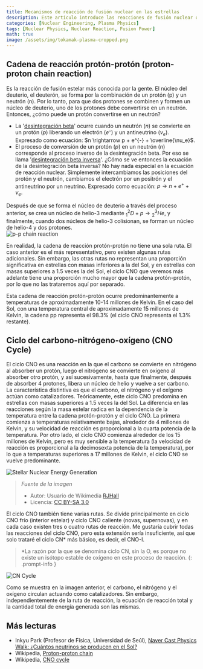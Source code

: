 ```yaml
---
title: Mecanismos de reacción de fusión nuclear en las estrellas
description: Este artículo introduce las reacciones de fusión nuclear que ocurren en el núcleo de las estrellas, específicamente la cadena protón-protón y el ciclo CNO. Es un ensayo que escribí para una actividad del club de ciencias cuando estaba en primer año de secundaria, y a diferencia de otras publicaciones, está escrito en un estilo coloquial que he mantenido intacto para fines de archivo.
categories: [Nuclear Engineering, Plasma Physics]
tags: [Nuclear Physics, Nuclear Reaction, Fusion Power]
math: true
image: /assets/img/tokamak-plasma-cropped.png
---
```

## Cadena de reacción protón-protón (proton-proton chain reaction)
Es la reacción de fusión estelar más conocida por la gente. El núcleo del deuterio, el deuterón, se forma por la combinación de un protón (p) y un neutrón (n). Por lo tanto, para que dos protones se combinen y formen un núcleo de deuterio, uno de los protones debe convertirse en un neutrón. Entonces, ¿cómo puede un protón convertirse en un neutrón?

- La '[desintegración beta](/posts/Nuclear-Stability-and-Radioactive-Decay/#desintegraci%C3%B3n-beta-negativa-beta--decay)' ocurre cuando un neutrón ($n$) se convierte en un protón ($p$) liberando un electrón ($e⁻$) y un antineutrino ($\nu_e$). Expresado como ecuación: $n \rightarrow p + e^{-} + \overline{\nu_e}$.
- El proceso de conversión de un protón ($p$) en un neutrón ($n$) corresponde al proceso inverso de la desintegración beta. Por eso se llama '[desintegración beta inversa](/posts/Nuclear-Stability-and-Radioactive-Decay/#desintegraci%C3%B3n-beta-positiva-beta-decay)'. ¿Cómo se ve entonces la ecuación de la desintegración beta inversa? No hay nada especial en la ecuación de reacción nuclear. Simplemente intercambiamos las posiciones del protón y el neutrón, cambiamos el electrón por un positrón y el antineutrino por un neutrino. Expresado como ecuación: $p \rightarrow n + e^{+} + \nu_e$.

Después de que se forma el núcleo de deuterio a través del proceso anterior, se crea un núcleo de helio-3 mediante $^2_1D + p \rightarrow {^3_2He}$, y finalmente, cuando dos núcleos de helio-3 colisionan, se forman un núcleo de helio-4 y dos protones.  
![p-p chain reaction](https://upload.wikimedia.org/wikipedia/commons/8/85/Fusion_in_the_Sun.svg)

En realidad, la cadena de reacción protón-protón no tiene una sola ruta. El caso anterior es el más representativo, pero existen algunas rutas adicionales. Sin embargo, las otras rutas no representan una proporción significativa en estrellas con masas inferiores a la del Sol, y en estrellas con masas superiores a 1.5 veces la del Sol, el ciclo CNO que veremos más adelante tiene una proporción mucho mayor que la cadena protón-protón, por lo que no las trataremos aquí por separado.

Esta cadena de reacción protón-protón ocurre predominantemente a temperaturas de aproximadamente 10-14 millones de Kelvin. En el caso del Sol, con una temperatura central de aproximadamente 15 millones de Kelvin, la cadena pp representa el 98.3% (el ciclo CNO representa el 1.3% restante).

## Ciclo del carbono-nitrógeno-oxígeno (CNO Cycle)
El ciclo CNO es una reacción en la que el carbono se convierte en nitrógeno al absorber un protón, luego el nitrógeno se convierte en oxígeno al absorber otro protón, y así sucesivamente, hasta que finalmente, después de absorber 4 protones, libera un núcleo de helio y vuelve a ser carbono. La característica distintiva es que el carbono, el nitrógeno y el oxígeno actúan como catalizadores. Teóricamente, este ciclo CNO predomina en estrellas con masas superiores a 1.5 veces la del Sol. La diferencia en las reacciones según la masa estelar radica en la dependencia de la temperatura entre la cadena protón-protón y el ciclo CNO. La primera comienza a temperaturas relativamente bajas, alrededor de 4 millones de Kelvin, y su velocidad de reacción es proporcional a la cuarta potencia de la temperatura. Por otro lado, el ciclo CNO comienza alrededor de los 15 millones de Kelvin, pero es muy sensible a la temperatura (la velocidad de reacción es proporcional a la decimosexta potencia de la temperatura), por lo que a temperaturas superiores a 17 millones de Kelvin, el ciclo CNO se vuelve predominante.

![Stellar Nuclear Energy Generation](https://upload.wikimedia.org/wikipedia/commons/5/5b/Nuclear_energy_generation.svg)
> *Fuente de la imagen*
> - Autor: Usuario de Wikimedia [RJHall](https://commons.wikimedia.org/wiki/User:RJHall)
> - Licencia: [CC BY-SA 3.0](https://creativecommons.org/licenses/by-sa/3.0/)

El ciclo CNO también tiene varias rutas. Se divide principalmente en ciclo CNO frío (interior estelar) y ciclo CNO caliente (novas, supernovas), y en cada caso existen tres o cuatro rutas de reacción. Me gustaría cubrir todas las reacciones del ciclo CNO, pero esta extensión sería insuficiente, así que solo trataré el ciclo CN* más básico, es decir, el CNO-I.

> *La razón por la que se denomina ciclo CN, sin la O, es porque no existe un isótopo estable de oxígeno en este proceso de reacción.
{: .prompt-info }

![CN Cycle](https://upload.wikimedia.org/wikipedia/commons/2/21/CNO_Cycle.svg)

Como se muestra en la imagen anterior, el carbono, el nitrógeno y el oxígeno circulan actuando como catalizadores. Sin embargo, independientemente de la ruta de reacción, la ecuación de reacción total y la cantidad total de energía generada son las mismas.

## Más lecturas
- Inkyu Park (Profesor de Física, Universidad de Seúl), [Naver Cast Physics Walk: ¿Cuántos neutrinos se producen en el Sol?](https://terms.naver.com/entry.naver?docId=4125519&cid=58941&categoryId=58960)
- Wikipedia, [Proton-proton chain](https://en.wikipedia.org/wiki/Proton%E2%80%93proton_chain)
- Wikipedia, [CNO cycle](https://en.wikipedia.org/wiki/CNO_cycle)
